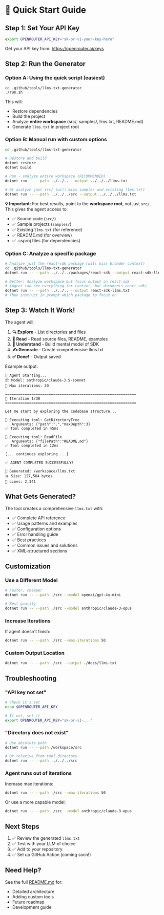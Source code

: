 # 🚀 Quick Start Guide

## Step 1: Set Your API Key

```bash
export OPENROUTER_API_KEY="sk-or-v1-your-key-here"
```

Get your API key from: https://openrouter.ai/keys

## Step 2: Run the Generator

### Option A: Using the quick script (easiest)

```bash
cd .github/tools/llms-txt-generator
./run.sh
```

This will:
- Restore dependencies
- Build the project
- Analyze **entire workspace** (src/, samples/, llms.txt, README.md)
- Generate `llms.txt` in project root

### Option B: Manual run with custom options

```bash
cd .github/tools/llms-txt-generator

# Restore and build
dotnet restore
dotnet build

# Run - analyze entire workspace (RECOMMENDED)
dotnet run -- --path ../../.. --output ../../../llms.txt

# Or analyze just src/ (will miss samples and existing llms.txt)
dotnet run -- --path ../../../src --output ../../../llms.txt
```

**💡 Important**: For best results, point to the **workspace root**, not just `src/`.
This gives the agent access to:
- ✅ Source code (`src/`)
- ✅ Sample projects (`samples/`)
- ✅ Existing `llms.txt` (for reference)
- ✅ README.md (for overview)
- ✅ .csproj files (for dependencies)

### Option C: Analyze a specific package

```bash
# Analyze just the react-sdk package (will miss broader context)
cd .github/tools/llms-txt-generator
dotnet run -- --path ../../../packages/react-sdk --output react-sdk-llms.txt

# Better: Analyze workspace but focus output on react-sdk
# (Agent can see everything for context, but documents react-sdk)
dotnet run -- --path ../../.. --output react-sdk-llms.txt
# Then instruct in prompt which package to focus on
```

## Step 3: Watch It Work!

The agent will:

1. **🔍 Explore** - List directories and files
2. **📖 Read** - Read source files, README, examples
3. **🧠 Understand** - Build mental model of SDK
4. **✍️ Generate** - Create comprehensive llms.txt
5. **✅ Done!** - Output saved

Example output:
```
🤖 Agent Starting...
📦 Model: anthropic/claude-3.5-sonnet
🔄 Max iterations: 30

============================================================
🔄 Iteration 1/30
============================================================

Let me start by exploring the codebase structure...

🔧 Executing tool: GetDirectoryTree
   Arguments: {"path":".","maxDepth":3}
✅ Tool completed in 45ms

🔧 Executing tool: ReadFile
   Arguments: {"filePath":"README.md"}
✅ Tool completed in 12ms

[... continues exploring ...]

✅ AGENT COMPLETED SUCCESSFULLY!

📄 Generated: /workspace/llms.txt
📊 Size: 127,584 bytes
📏 Lines: 2,341
```

## What Gets Generated?

The tool creates a comprehensive `llms.txt` with:

- ✅ Complete API reference
- ✅ Usage patterns and examples
- ✅ Configuration options
- ✅ Error handling guide
- ✅ Best practices
- ✅ Common issues and solutions
- ✅ XML-structured sections

## Customization

### Use a Different Model

```bash
# Faster, cheaper
dotnet run -- --path ./src --model openai/gpt-4o-mini

# Best quality
dotnet run -- --path ./src --model anthropic/claude-3-opus
```

### Increase Iterations

If agent doesn't finish:

```bash
dotnet run -- --path ./src --max-iterations 50
```

### Custom Output Location

```bash
dotnet run -- --path ./src --output ./docs/llms.txt
```

## Troubleshooting

### "API key not set"
```bash
# Check it's set
echo $OPENROUTER_API_KEY

# If not, set it
export OPENROUTER_API_KEY="sk-or-v1-..."
```

### "Directory does not exist"
```bash
# Use absolute path
dotnet run -- --path /workspace/src

# Or relative from tool directory
dotnet run -- --path ../../../src
```

### Agent runs out of iterations

Increase max iterations:
```bash
dotnet run -- --path ./src --max-iterations 50
```

Or use a more capable model:
```bash
dotnet run -- --path ./src --model anthropic/claude-3-opus
```

## Next Steps

1. ✅ Review the generated `llms.txt`
2. ✅ Test with your LLM of choice
3. ✅ Add to your repository
4. ✅ Set up GitHub Action (coming soon!)

## Need Help?

See the full [README.md](README.md) for:
- Detailed architecture
- Adding custom tools
- Future roadmap
- Development guide
